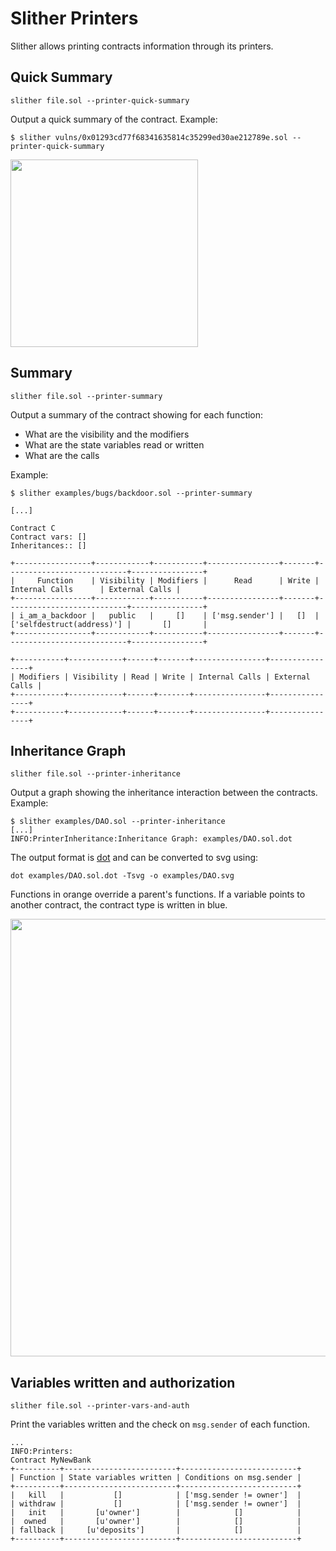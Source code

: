 # Slither Printers

Slither allows printing contracts information through its printers.

## Quick Summary
`slither file.sol --printer-quick-summary`

Output a quick summary of the contract.
Example:
```
$ slither vulns/0x01293cd77f68341635814c35299ed30ae212789e.sol --printer-quick-summary
```
<img src="imgs/quick-summary.png" width="300">

## Summary
`slither file.sol --printer-summary`

Output a summary of the contract showing for each function:
- What are the visibility and the modifiers 
- What are the state variables read or written
- What are the calls

Example:
```
$ slither examples/bugs/backdoor.sol --printer-summary
```
```
[...]

Contract C
Contract vars: []
Inheritances:: []
 
+-----------------+------------+-----------+----------------+-------+---------------------------+----------------+
|     Function    | Visibility | Modifiers |      Read      | Write |       Internal Calls      | External Calls |
+-----------------+------------+-----------+----------------+-------+---------------------------+----------------+
| i_am_a_backdoor |   public   |     []    | ['msg.sender'] |   []  | ['selfdestruct(address)'] |       []       |
+-----------------+------------+-----------+----------------+-------+---------------------------+----------------+

+-----------+------------+------+-------+----------------+----------------+
| Modifiers | Visibility | Read | Write | Internal Calls | External Calls |
+-----------+------------+------+-------+----------------+----------------+
+-----------+------------+------+-------+----------------+----------------+
```

## Inheritance Graph
`slither file.sol --printer-inheritance`

Output a graph showing the inheritance interaction between the contracts.
Example:
```
$ slither examples/DAO.sol --printer-inheritance
[...]
INFO:PrinterInheritance:Inheritance Graph: examples/DAO.sol.dot
```

The output format is [dot](https://www.graphviz.org/) and can be converted to svg using:
```
dot examples/DAO.sol.dot -Tsvg -o examples/DAO.svg 
```

Functions in orange override a parent's functions. If a variable points to another contract, the contract type is written in blue.

<img src="imgs/DAO.svg" width="700">


## Variables written and authorization
`slither file.sol --printer-vars-and-auth`

Print the variables written and the check on `msg.sender` of each function.
```
...
INFO:Printers:
Contract MyNewBank
+----------+-------------------------+--------------------------+
| Function | State variables written | Conditions on msg.sender |
+----------+-------------------------+--------------------------+
|   kill   |           []            | ['msg.sender != owner']  |
| withdraw |           []            | ['msg.sender != owner']  |
|   init   |       [u'owner']        |            []            |
|  owned   |       [u'owner']        |            []            |
| fallback |     [u'deposits']       |            []            |
+----------+-------------------------+--------------------------+
```

